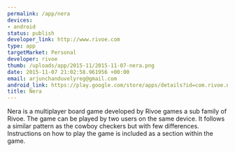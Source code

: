 ```yaml
--- 
permalink: /app/nera
devices: 
- android
status: publish
developer_link: http://www.rivoe.com
type: app
targetMarket: Personal
developer: rivoe
thumb: /uploads/app/2015-11/2015-11-07-nera.png
date: 2015-11-07 21:02:58.961956 +00:00
email: arjunchanduvelyreg@gmail.com
android_link: https://play.google.com/store/apps/details?id=com.rivoe.nera
title: Nera
---
```


 Nera is a multiplayer board game developed by Rivoe games a sub family of Rivoe. The game can be played by two users on the same device. It follows a similar pattern as the cowboy checkers but with few differences. Instructions on how to play the game is included as a section within the game.
